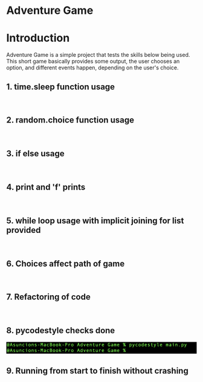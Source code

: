 # Adventure Game
# Introduction 

Adventure Game is a simple project that tests the skills below being used. This short game basically provides some output, the user chooses an option, and different events happen, depending on the user's choice. 
<br>
## 1. time.sleep function usage


<br>

## 2. random.choice function usage

<br>

## 3. if else usage

<br>

## 4. print and 'f' prints

<br>

## 5. while loop usage with implicit joining for list provided

<br>

## 6. Choices affect path of game

<br>

## 7. Refactoring of code

<br>

## 8. pycodestyle checks done

![pycheck.png](https://github.com/codeandwine/AdventureGame/blob/main/pycheck.png)
<br>

## 9. Running from start to finish without crashing
